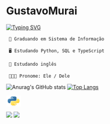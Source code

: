 # GustavoMurai
[![Typing SVG](https://readme-typing-svg.herokuapp.com?font=league+spartan&weight=800&duration=1500&pause=2000&color=22F743&background=FFFFFF00&width=435&lines=Prazer%2C+eu+sou+o+Gustavo+Murai++(%E3%81%A3%E2%97%95%E2%80%BF%E2%97%95)%E3%81%A3;Graduando+em+Sistemas+de+Informa%C3%A7%C3%A3o+%F0%9F%92%BB)](https://git.io/typing-svg)
<p>
    
     📕 Graduando em Sistema de Informação 
  
     🖥 Estudando Python, SQL e TypeScript

     🧠 Estudando inglês 
      
     👩🏾‍🎓 Pronome: Ele / Dele
    
  </p>

![Anurag's GitHub stats](https://github-readme-stats.vercel.app/api?username=gustavomurai&count_private=true&theme=dark&show_icons=true) [![Top Langs](https://github-readme-stats.vercel.app/api/top-langs/?username=gustavomurai&layout=compact&theme=dark)](https://github.com/gustavomurai/github-readme-stats)

<img align="center" alt="Rafa-Python" height="30" width="40" src="https://raw.githubusercontent.com/devicons/devicon/master/icons/python/python-original.svg">


<a href="https://www.linkedin.com/in/igor-murai-6355a317a" target="_blank"><img src="https://img.shields.io/badge/-LinkedIn-%230077B5?style=for-the-badge&logo=linkedin&logoColor=white" target="_blank"></a>
<a href = "mailto:muraigustavo@gmail.com"><img src="https://img.shields.io/badge/-Gmail-%23333?style=for-the-badge&logo=gmail&logoColor=white" target="_blank">
